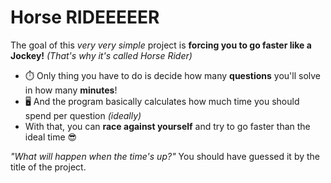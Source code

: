 # Horse RIDEEEEER
 The goal of this *very very simple* project is **forcing you to go faster like a Jockey!** *(That's why it's called Horse Rider)*
- ⏱️ Only thing you have to do is decide how many **questions** you'll solve in how many **minutes**!
- 🖥️ And the program basically calculates how much time you should spend per question *(ideally)*
- With that, you can **race against yourself** and try to go faster than the ideal time 😎

*"What will happen when the time's up?"* You should have guessed it by the title of the project.
